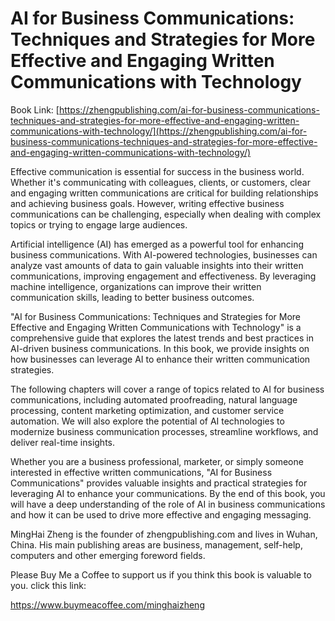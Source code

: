 # AI for Business Communications: Techniques and Strategies for More Effective and Engaging Written Communications with Technology

Book Link: [https://zhengpublishing.com/ai-for-business-communications-techniques-and-strategies-for-more-effective-and-engaging-written-communications-with-technology/](https://zhengpublishing.com/ai-for-business-communications-techniques-and-strategies-for-more-effective-and-engaging-written-communications-with-technology/)

Effective communication is essential for success in the business world. Whether it's communicating with colleagues, clients, or customers, clear and engaging written communications are critical for building relationships and achieving business goals. However, writing effective business communications can be challenging, especially when dealing with complex topics or trying to engage large audiences.

Artificial intelligence (AI) has emerged as a powerful tool for enhancing business communications. With AI-powered technologies, businesses can analyze vast amounts of data to gain valuable insights into their written communications, improving engagement and effectiveness. By leveraging machine intelligence, organizations can improve their written communication skills, leading to better business outcomes.

"AI for Business Communications: Techniques and Strategies for More Effective and Engaging Written Communications with Technology" is a comprehensive guide that explores the latest trends and best practices in AI-driven business communications. In this book, we provide insights on how businesses can leverage AI to enhance their written communication strategies.

The following chapters will cover a range of topics related to AI for business communications, including automated proofreading, natural language processing, content marketing optimization, and customer service automation. We will also explore the potential of AI technologies to modernize business communication processes, streamline workflows, and deliver real-time insights.

Whether you are a business professional, marketer, or simply someone interested in effective written communications, "AI for Business Communications" provides valuable insights and practical strategies for leveraging AI to enhance your communications. By the end of this book, you will have a deep understanding of the role of AI in business communications and how it can be used to drive more effective and engaging messaging.

MingHai Zheng is the founder of zhengpublishing.com and lives in Wuhan, China. His main publishing areas are business, management, self-help, computers and other emerging foreword fields.

Please Buy Me a Coffee to support us if you think this book is valuable to you. click this link:

https://www.buymeacoffee.com/minghaizheng
